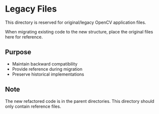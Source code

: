 # Legacy Files

This directory is reserved for original/legacy OpenCV application files.

When migrating existing code to the new structure, place the original files here for reference.

## Purpose

- Maintain backward compatibility
- Provide reference during migration
- Preserve historical implementations

## Note

The new refactored code is in the parent directories. This directory should only contain reference files.
